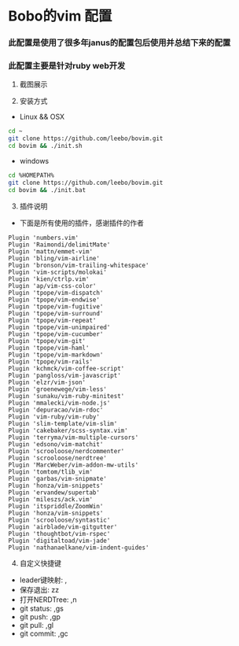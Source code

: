# Bobo的vim 配置
### 此配置是使用了很多年janus的配置包后使用并总结下来的配置
### 此配置主要是针对ruby web开发
1. 截图展示


2. 安装方式
  * Linux && OSX
```sh
cd ~
git clone https://github.com/leebo/bovim.git
cd bovim && ./init.sh
```
  * windows
```sh
cd %HOMEPATH%
git clone https://github.com/leebo/bovim.git
cd bovim && ./init.bat
```

3. 插件说明
* 下面是所有使用的插件，感谢插件的作者
```viml
Plugin 'numbers.vim'
Plugin 'Raimondi/delimitMate'
Plugin 'mattn/emmet-vim'
Plugin 'bling/vim-airline'
Plugin 'bronson/vim-trailing-whitespace'
Plugin 'vim-scripts/molokai'
Plugin 'kien/ctrlp.vim'
Plugin 'ap/vim-css-color'
Plugin 'tpope/vim-dispatch'
Plugin 'tpope/vim-endwise'
Plugin 'tpope/vim-fugitive'
Plugin 'tpope/vim-surround'
Plugin 'tpope/vim-repeat'
Plugin 'tpope/vim-unimpaired'
Plugin 'tpope/vim-cucumber'
Plugin 'tpope/vim-git'
Plugin 'tpope/vim-haml'
Plugin 'tpope/vim-markdown'
Plugin 'tpope/vim-rails'
Plugin 'kchmck/vim-coffee-script'
Plugin 'pangloss/vim-javascript'
Plugin 'elzr/vim-json'
Plugin 'groenewege/vim-less'
Plugin 'sunaku/vim-ruby-minitest'
Plugin 'mmalecki/vim-node.js'
Plugin 'depuracao/vim-rdoc'
Plugin 'vim-ruby/vim-ruby'
Plugin 'slim-template/vim-slim'
Plugin 'cakebaker/scss-syntax.vim'
Plugin 'terryma/vim-multiple-cursors'
Plugin 'edsono/vim-matchit'
Plugin 'scrooloose/nerdcommenter'
Plugin 'scrooloose/nerdtree'
Plugin 'MarcWeber/vim-addon-mw-utils'
Plugin 'tomtom/tlib_vim'
Plugin 'garbas/vim-snipmate'
Plugin 'honza/vim-snippets'
Plugin 'ervandew/supertab'
Plugin 'mileszs/ack.vim'
Plugin 'itspriddle/ZoomWin'
Plugin 'honza/vim-snippets'
Plugin 'scrooloose/syntastic'
Plugin 'airblade/vim-gitgutter'
Plugin 'thoughtbot/vim-rspec'
Plugin 'digitaltoad/vim-jade'
Plugin 'nathanaelkane/vim-indent-guides'
```

4. 自定义快捷键
* leader键映射: ,
* 保存退出: zz
* 打开NERDTree: ,n
* git status:  ,gs
* git push:   ,gp
* git pull:   ,gl
* git commit:   ,gc
